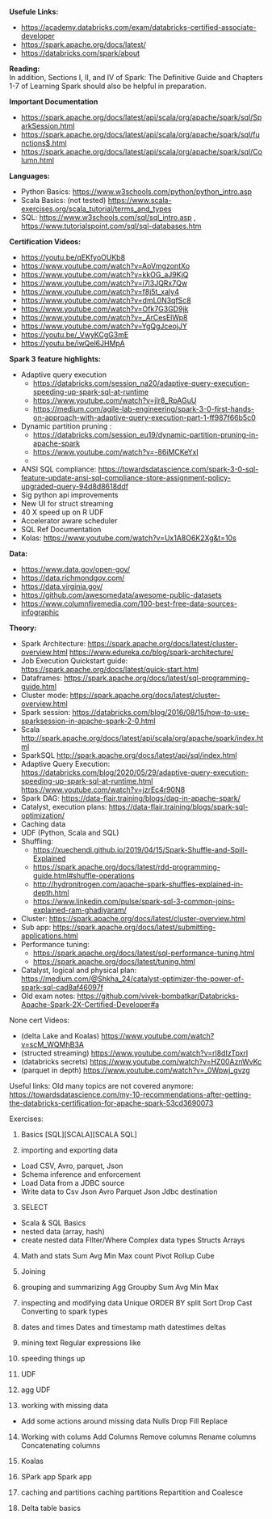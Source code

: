 
**Usefule Links:**  
* https://academy.databricks.com/exam/databricks-certified-associate-developer  
* https://spark.apache.org/docs/latest/  
* https://databricks.com/spark/about  
 
**Reading:**   
In addition, Sections I, II, and IV of Spark: The Definitive Guide and Chapters 1-7 of Learning Spark should also be helpful in preparation.

**Important Documentation**
* https://spark.apache.org/docs/latest/api/scala/org/apache/spark/sql/SparkSession.html
* https://spark.apache.org/docs/latest/api/scala/org/apache/spark/sql/functions$.html
* https://spark.apache.org/docs/latest/api/scala/org/apache/spark/sql/Column.html

**Languages:**  

* Python Basics: https://www.w3schools.com/python/python_intro.asp
* Scala Basics: (not tested) https://www.scala-exercises.org/scala_tutorial/terms_and_types
* SQL: https://www.w3schools.com/sql/sql_intro.asp , https://www.tutorialspoint.com/sql/sql-databases.htm


**Certification Videos:**  
* https://youtu.be/qEKfyoOUKb8
* https://www.youtube.com/watch?v=AoVmgzontXo
* https://www.youtube.com/watch?v=kkOG_aJ9KjQ
* https://www.youtube.com/watch?v=i7l3JQRx7Qw
* https://www.youtube.com/watch?v=f8j5t_xaly4
* https://www.youtube.com/watch?v=dmL0N3qfSc8
* https://www.youtube.com/watch?v=Ofk7G3GD9jk
* https://www.youtube.com/watch?v=_ArCesElWp8
* https://www.youtube.com/watch?v=YgQgJceojJY
* https://youtu.be/_VwyKCgG3mE
* https://youtu.be/iwQel6JHMpA

**Spark 3 feature highlights:**  
* Adaptive query execution
    * https://databricks.com/session_na20/adaptive-query-execution-speeding-up-spark-sql-at-runtime  
    * https://www.youtube.com/watch?v=jlr8_RpAGuU
    * https://medium.com/agile-lab-engineering/spark-3-0-first-hands-on-approach-with-adaptive-query-execution-part-1-ff987f66b5c0
* Dynamic partition pruning :
    * https://databricks.com/session_eu19/dynamic-partition-pruning-in-apache-spark
    * https://www.youtube.com/watch?v=-86iMCKeYxI
    * 
* ANSI SQL compliance: https://towardsdatascience.com/spark-3-0-sql-feature-update-ansi-sql-compliance-store-assignment-policy-upgraded-query-94d8d8618ddf
* Sig python api improvements
* New UI for struct streaming
* 40 X speed up on R UDF
* Accelerator aware scheduler
* SQL Ref Documentation
* Kolas: https://www.youtube.com/watch?v=Ux1A8O6K2Xg&t=10s

**Data:**
* https://www.data.gov/open-gov/
* https://data.richmondgov.com/
* https://data.virginia.gov/
* https://github.com/awesomedata/awesome-public-datasets
* https://www.columnfivemedia.com/100-best-free-data-sources-infographic


**Theory:**
* Spark Architecture:
 https://spark.apache.org/docs/latest/cluster-overview.html
https://www.edureka.co/blog/spark-architecture/
* Job Execution
Quickstart guide: 
https://spark.apache.org/docs/latest/quick-start.html
* Dataframes:
https://spark.apache.org/docs/latest/sql-programming-guide.html
* Cluster mode:
https://spark.apache.org/docs/latest/cluster-overview.html
* Spark session:
https://databricks.com/blog/2016/08/15/how-to-use-sparksession-in-apache-spark-2-0.html
* Scala http://spark.apache.org/docs/latest/api/scala/org/apache/spark/index.html
* SparkSQL http://spark.apache.org/docs/latest/api/sql/index.html
* Adaptive Query Execution: 
https://databricks.com/blog/2020/05/29/adaptive-query-execution-speeding-up-spark-sql-at-runtime.html
https://www.youtube.com/watch?v=jzrEc4r90N8
* Spark DAG: https://data-flair.training/blogs/dag-in-apache-spark/
* Catalyst, execution plans: https://data-flair.training/blogs/spark-sql-optimization/
* Caching data
* UDF (Python, Scala and SQL)
* Shuffling:
  * https://xuechendi.github.io/2019/04/15/Spark-Shuffle-and-Spill-Explained
  * https://spark.apache.org/docs/latest/rdd-programming-guide.html#shuffle-operations
  * http://hydronitrogen.com/apache-spark-shuffles-explained-in-depth.html
  * https://www.linkedin.com/pulse/spark-sql-3-common-joins-explained-ram-ghadiyaram/
* Cluster: https://spark.apache.org/docs/latest/cluster-overview.html
* Sub app: https://spark.apache.org/docs/latest/submitting-applications.html
* Performance tuning: 
  * https://spark.apache.org/docs/latest/sql-performance-tuning.html
  * https://spark.apache.org/docs/latest/tuning.html
* Catalyst, logical and physical plan: https://medium.com/@Shkha_24/catalyst-optimizer-the-power-of-spark-sql-cad8af46097f
* Old exam notes: https://github.com/vivek-bombatkar/Databricks-Apache-Spark-2X-Certified-Developer#a


None cert  Videos:
* (delta Lake and Koalas) https://www.youtube.com/watch?v=scM_WQMhB3A
* (structed streaming) https://www.youtube.com/watch?v=rl8dIzTpxrI
* (databricks secrets) https://www.youtube.com/watch?v=HZ00AznWvKc
* (parquet in depth) https://www.youtube.com/watch?v=_0Wpwj_gvzg



Useful links:
Old many topics are not covered anymore: https://towardsdatascience.com/my-10-recommendations-after-getting-the-databricks-certification-for-apache-spark-53cd3690073




Exercises:
1. Basics [SQL][SCALA][SCALA SQL]

2. importing and exporting data
* Load CSV, Avro, parquet, Json
* Schema inference and enforcement
* Load Data from a JDBC source
* Write data to 
Csv
Json
Avro
Parquet
Json
Jdbc destination

3. SELECT
* Scala & SQL Basics
* nested data (array, hash)
* create nested data
FIlter/Where
Complex data types
Structs
Arrays

4. Math and stats
Sum
Avg
Min
Max
count
Pivot
Rollup
Cube

5. Joining

6. grouping and summarizing
Agg
Groupby
Sum
Avg
Min
Max

7. inspecting and modifying data
Unique
ORDER BY
split
Sort
Drop
Cast
Converting to spark types

8. dates and times
Dates and timestamp
math datestimes
deltas

9. mining text
Regular expressions
like

10. speeding things up

11. UDF

12. agg UDF

13. working with missing data
* Add some actions around missing data
Nulls
Drop
Fill
Replace

14. Working with colums
Add Columns
Remove columns
Rename columns
Concatenating columns

15. Koalas

16. SPark app
Spark app

17. caching and partitions
caching
partitions
Repartition and Coalesce

18. Delta table basics










